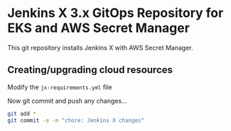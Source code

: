 # Jenkins X 3.x GitOps Repository for EKS and AWS Secret Manager

This git repository installs Jenkins X with AWS Secret Manager.

## Creating/upgrading cloud resources

Modify the `jx-requirements.yml` file

Now git commit and push any changes...

```bash
git add *
git commit -a -m "chore: Jenkins X changes"
```
